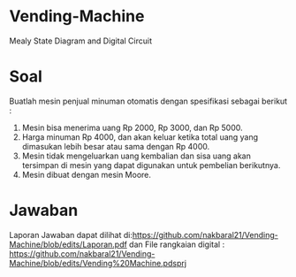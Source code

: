 # Vending-Machine
Mealy State Diagram and Digital Circuit
# Soal
Buatlah mesin penjual minuman otomatis dengan spesifikasi sebagai berikut :
 1. Mesin bisa menerima uang Rp 2000, Rp 3000, dan Rp 5000.
 2. Harga minuman Rp 4000, dan akan keluar ketika total uang yang dimasukan lebih besar atau sama dengan Rp 4000.
 3. Mesin tidak mengeluarkan uang kembalian dan sisa uang akan tersimpan di mesin yang dapat digunakan untuk pembelian berikutnya.
 4. Mesin dibuat dengan mesin Moore.
# Jawaban
Laporan Jawaban dapat dilihat di:https://github.com/nakbaral21/Vending-Machine/blob/edits/Laporan.pdf
dan File rangkaian digital : https://github.com/nakbaral21/Vending-Machine/blob/edits/Vending%20Machine.pdsprj
